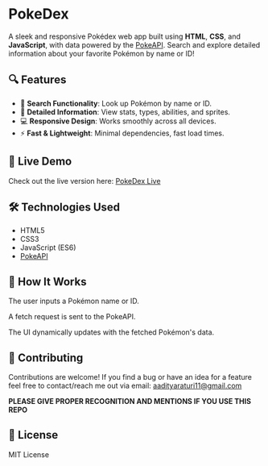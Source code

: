 #  PokeDex

A sleek and responsive Pokédex web app built using **HTML**, **CSS**, and **JavaScript**, with data powered by the [PokeAPI](https://pokeapi.co/). Search and explore detailed information about your favorite Pokémon by name or ID!

## 🔍 Features

- 🔎 **Search Functionality**: Look up Pokémon by name or ID.
- 📄 **Detailed Information**: View stats, types, abilities, and sprites.
- 💻 **Responsive Design**: Works smoothly across all devices.
- ⚡ **Fast & Lightweight**: Minimal dependencies, fast load times.

## 🚀 Live Demo

Check out the live version here: [PokeDex Live](https://r4tur1.github.io/PokeDex/)

## 🛠️ Technologies Used

- HTML5
- CSS3
- JavaScript (ES6)
- [PokeAPI](https://pokeapi.co/)

## 🧠 How It Works
The user inputs a Pokémon name or ID.

A fetch request is sent to the PokeAPI.

The UI dynamically updates with the fetched Pokémon's data.

## 🤝 Contributing
Contributions are welcome! If you find a bug or have an idea for a feature feel free to contact/reach me out via email: aadityaraturi11@gmail.com

**PLEASE GIVE PROPER RECOGNITION AND MENTIONS IF YOU USE THIS REPO**

## 📄 License 
MIT License
